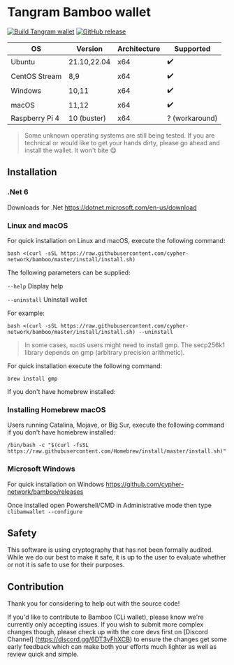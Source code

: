 # Tangram Bamboo wallet

[![Build Tangram wallet](https://github.com/tangramproject/bamboo/workflows/build%20tangram%20wallet/badge.svg)](https://github.com/tangramproject/bamboo/commits/master/)
[![GitHub release](https://img.shields.io/github/release/tangramproject/bamboo.svg)](https://GitHub.com/tangramproject/bamboo/releases/)


| OS             | Version      | Architecture | Supported          |
|----------------|--------------|--------------|--------------------|
| Ubuntu         | 21.10,22.04  | x64          | :heavy_check_mark: |
| CentOS Stream  | 8,9          | x64          | :heavy_check_mark: |
| Windows        | 10,11        | x64          | :heavy_check_mark: |
| macOS          | 11,12        | x64          | :heavy_check_mark: |
| Raspberry Pi 4 | 10 (buster)  | x64          | ? (workaround)     |

> Some unknown operating systems are still being tested. 
> If you are technical or would like to get your hands dirty, please go ahead and install the wallet. It won't bite :yum:

## Installation
### .Net 6

Downloads for .Net
https://dotnet.microsoft.com/en-us/download

### Linux and macOS

For quick installation on Linux and macOS, execute the following command:

```shell
bash <(curl -sSL https://raw.githubusercontent.com/cypher-network/bamboo/master/install/install.sh)
```

The following parameters can be supplied:

`--help`
Display help
  
`--uninstall`
Uninstall wallet

  
For example:

```shell
bash <(curl -sSL https://raw.githubusercontent.com/cypher-network/bamboo/master/install/install.sh) --uninstall
```

> In some cases, `macOS` users might need to install gmp. The secp256k1 library depends on gmp (arbitrary precision arithmetic).

For quick installation execute the following command:

`brew install gmp`

If you don't have homebrew installed:

### Installing Homebrew macOS

Users running Catalina, Mojave, or Big Sur, execute the following command if you don't have homebrew installed:

```shell
/bin/bash -c "$(curl -fsSL https://raw.githubusercontent.com/Homebrew/install/master/install.sh)"
````

### Microsoft Windows

For quick installation on Windows
https://github.com/cypher-network/bamboo/releases

Once installed open Powershell/CMD in Administrative mode then type `clibamwallet --configure`

## Safety

This software is using cryptography that has not been formally audited.
While we do our best to make it safe, it is up to the user to evaluate whether or not it is safe to use for their purposes.

## Contribution

Thank you for considering to help out with the source code!

If you'd like to contribute to Bamboo (CLi wallet), please know we're currently only accepting issues. If you wish to submit more
complex changes though, please check up with the core devs first on [Discord Channel] (https://discord.gg/6DT3yFhXCB) 
to ensure the changes get some early feedback which can make both your efforts much lighter as well as review quick and simple.

